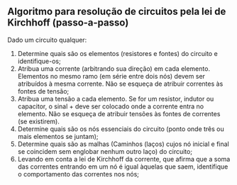 ## Algoritmo para resolução de circuitos pela lei de Kirchhoff (passo-a-passo) 
<div class="normal">

Dado um circuito qualquer:

1. Determine quais são os elementos (resistores e fontes) do circuito e identifique-os;
2. Atribua uma corrente (arbitrando sua direção) em cada elemento. Elementos no mesmo ramo (em série entre dois nós) devem ser atribuídos à mesma corrente. Não se esqueça de atribuir correntes às fontes de tensão;
3. Atribua uma tensão a cada elemento. Se for um resistor, indutor ou capacitor, o sinal + deve ser colocado onde a corrente entra no elemento. Não se esqueça de atribuir tensões às fontes de correntes (se existirem).
4. Determine quais são os nós essenciais do circuito (ponto onde três ou mais elementos se juntam);
5. Determine quais são as malhas (Caminhos (laços) cujos nó inicial e final se coincidem sem englobar nenhum outro laço) do circuito;
6. Levando em conta a lei de Kirchhoff da corrente, que afirma que a soma das correntes entrando em um nó é igual àquelas que saem, identifique o comportamento das correntes nos nós;

</div>
